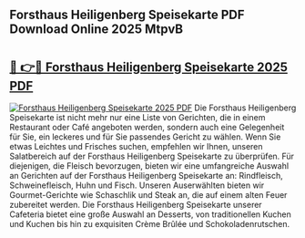 ## Forsthaus Heiligenberg Speisekarte PDF Download Online 2025 MtpvB

# <h2><a href="http://gcd5jz.nevu.top/?p=Forsthaus+Heiligenberg+Speisekarte">🔗 👉🔴 Forsthaus Heiligenberg Speisekarte 2025 PDF</a></h2>

[![Forsthaus Heiligenberg Speisekarte 2025 PDF](https://i.imgur.com/dBaPXMq.png)](http://gcd5jz.nevu.top/?p=Forsthaus+Heiligenberg+Speisekarte)
Die Forsthaus Heiligenberg Speisekarte ist nicht mehr nur eine Liste von Gerichten, die in einem Restaurant oder Café angeboten werden, sondern auch eine Gelegenheit für Sie, ein leckeres und für Sie passendes Gericht zu wählen. Wenn Sie etwas Leichtes und Frisches suchen, empfehlen wir Ihnen, unseren Salatbereich auf der Forsthaus Heiligenberg Speisekarte zu überprüfen. Für diejenigen, die Fleisch bevorzugen, bieten wir eine umfangreiche Auswahl an Gerichten auf der Forsthaus Heiligenberg Speisekarte an: Rindfleisch, Schweinefleisch, Huhn und Fisch. Unseren Auserwählten bieten wir Gourmet-Gerichte wie Schaschlik und Steak an, die auf einem alten Feuer zubereitet werden. Die Forsthaus Heiligenberg Speisekarte unserer Cafeteria bietet eine große Auswahl an Desserts, von traditionellen Kuchen und Kuchen bis hin zu exquisiten Crème Brûlée und Schokoladenrutschen.
